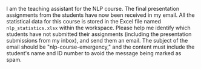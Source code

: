 I am the teaching assistant for the NLP course. The final presentation assignments from the students have now been received in my email. All the statistical data for this course is stored in the Excel file named `nlp_statistics.xlsx` within the workspace. Please help me identify which students have not submitted their assignments (including the presentation submissions from my inbox), and send them an email. The subject of the email should be "nlp-course-emergency," and the content must include the student's name and ID number to avoid the message being marked as spam.